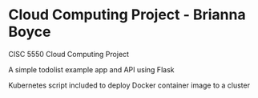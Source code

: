 # Cloud Computing Project - Brianna Boyce
CISC 5550 Cloud Computing Project

A simple todolist example app and API using Flask 

Kubernetes script included to deploy Docker container image to a cluster
